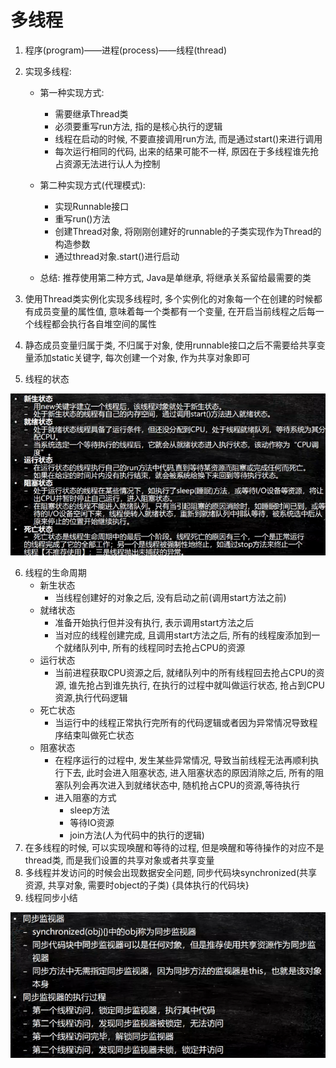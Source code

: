 # 多线程

1. 程序(program)——进程(process)——线程(thread)

2. 实现多线程:

   - 第一种实现方式:
     - 需要继承Thread类
     - 必须要重写run方法, 指的是核心执行的逻辑
     - 线程在启动的时候, 不要直接调用run方法, 而是通过start()来进行调用
     - 每次运行相同的代码,  出来的结果可能不一样, 原因在于多线程谁先抢占资源无法进行认人为控制

   - 第二种实现方式(代理模式):
     - 实现Runnable接口
     - 重写run()方法
     - 创建Thread对象, 将刚刚创建好的runnable的子类实现作为Thread的构造参数
     - 通过thread对象.start()进行启动
   - 总结: 推荐使用第二种方式, Java是单继承, 将继承关系留给最需要的类

3. 使用Thread类实例化实现多线程时, 多个实例化的对象每一个在创建的时候都有成员变量的属性值, 意味着每一个类都有一个变量, 在开启当前线程之后每一个线程都会执行各自堆空间的属性

4. 静态成员变量归属于类, 不归属于对象, 使用runnable接口之后不需要给共享变量添加static关键字, 每次创建一个对象, 作为共享对象即可

5. 线程的状态

 ![image-20201230104245966](images/线程的状态.png)

6. 线程的生命周期
   - 新生状态
     - 当线程创建好的对象之后, 没有启动之前(调用start方法之前)
   - 就绪状态
     - 准备开始执行但并没有执行, 表示调用start方法之后
     - 当对应的线程创建完成, 且调用start方法之后, 所有的线程废添加到一个就绪队列中, 所有的线程同时去抢占CPU的资源
   - 运行状态
     - 当前进程获取CPU资源之后, 就绪队列中的所有线程回去抢占CPU的资源, 谁先抢占到谁先执行, 在执行的过程中就叫做运行状态, 抢占到CPU资源,执行代码逻辑
   - 死亡状态
     - 当运行中的线程正常执行完所有的代码逻辑或者因为异常情况导致程序结束叫做死亡状态
   - 阻塞状态
     - 在程序运行的过程中, 发生某些异常情况, 导致当前线程无法再顺利执行下去, 此时会进入阻塞状态, 进入阻塞状态的原因消除之后, 所有的阻塞队列会再次进入到就绪状态中, 随机抢占CPU的资源,等待执行
     - 进入阻塞的方式
       - sleep方法
       - 等待IO资源
       - join方法(人为代码中的执行的逻辑)
7. 在多线程的时候, 可以实现唤醒和等待的过程, 但是唤醒和等待操作的对应不是thread类, 而是我们设置的共享对象或者共享变量
8. 多线程并发访问的时候会出现数据安全问题, 同步代码块synchronized(共享资源, 共享对象, 需要时object的子类) {具体执行的代码块}
9. 线程同步小结

 ![image-20201230170236829](images/线程同步小结.png)